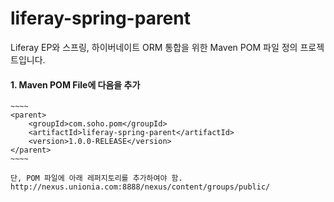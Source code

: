 liferay-spring-parent
=====================

Liferay EP와 스프링, 하이버네이트 ORM 통합을 위한 Maven POM 파일 정의 프로젝트입니다.


#### 1. Maven POM File에 다음을 추가
	~~~~
	<parent>
		<groupId>com.soho.pom</groupId>
		<artifactId>liferay-spring-parent</artifactId>
		<version>1.0.0-RELEASE</version>
	</parent>
	~~~~
	
	단, POM 파일에 아래 레퍼지토리를 추가하여야 함.
	http://nexus.unionia.com:8888/nexus/content/groups/public/